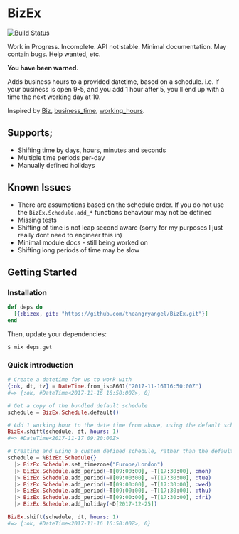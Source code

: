# BizEx

[![Build Status](https://travis-ci.org/theangryangel/BizEx.svg?branch=master)](https://travis-ci.org/theangryangel/BizEx)

Work in Progress. Incomplete. API not stable. Minimal documentation. May contain bugs. Help wanted, etc.

**You have been warned.**

Adds business hours to a provided datetime, based on a schedule. 
i.e. if your business is open 9-5, and you add 1 hour after 5, you'll end up with a time the next working day at 10.

Inspired by [Biz](https://github.com/zendesk/biz), [business_time](https://github.com/bokmann/business_time), [working_hours](https://github.com/Intrepidd/working_hours).

## Supports;
  * Shifting time by days, hours, minutes and seconds
  * Multiple time periods per-day
  * Manually defined holidays

## Known Issues
  * There are assumptions based on the schedule order. If you do not use the `BizEx.Schedule.add_*` functions behaviour may not be defined
  * Missing tests
  * Shifting of time is not leap second aware (sorry for my purposes I just really dont need to engineer this in)
  * Minimal module docs - still being worked on
  * Shifting long periods of time may be slow

## Getting Started

### Installation

```elixir
def deps do
  [{:bizex, git: "https://github.com/theangryangel/BizEx.git"}]
end
```

Then, update your dependencies:

```sh-session
$ mix deps.get
```

### Quick introduction

```elixir
# Create a datetime for us to work with
{:ok, dt, tz} = DateTime.from_iso8601("2017-11-16T16:50:00Z")
#=> {:ok, #DateTime<2017-11-16 16:50:00Z>, 0}

# Get a copy of the bundled default schedule
schedule = BizEx.Schedule.default()

# Add 1 working hour to the date time from above, using the default schedule
BizEx.shift(schedule, dt, hours: 1)
#=> #DateTime<2017-11-17 09:20:00Z>

# Creating and using a custom defined schedule, rather than the default schedule
schedule = %BizEx.Schedule{}
  |> BizEx.Schedule.set_timezone("Europe/London")
  |> BizEx.Schedule.add_period(~T[09:00:00], ~T[17:30:00], :mon)
  |> BizEx.Schedule.add_period(~T[09:00:00], ~T[17:30:00], :tue)
  |> BizEx.Schedule.add_period(~T[09:00:00], ~T[17:30:00], :wed)
  |> BizEx.Schedule.add_period(~T[09:00:00], ~T[17:30:00], :thu)
  |> BizEx.Schedule.add_period(~T[09:00:00], ~T[17:30:00], :fri)
  |> BizEx.Schedule.add_holiday(~D[2017-12-25])

BizEx.shift(schedule, dt, hours: 1)
#=> {:ok, #DateTime<2017-11-16 16:50:00Z>, 0}

```
